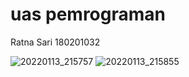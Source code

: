 # uas pemrograman
Ratna Sari
180201032

![20220113_215757](https://user-images.githubusercontent.com/96578036/149346303-b40b5bc7-5adf-40fd-953b-53b52a9ed27a.gif)
![20220113_215855](https://user-images.githubusercontent.com/96578036/149346329-00632e12-a373-40a9-9785-f6d03a771b87.gif)
